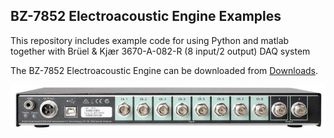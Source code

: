 ## BZ-7852 Electroacoustic Engine Examples 

This repository includes example code for using Python and matlab together with Brüel & Kjær 3670-A-082-R  (8 input/2 output) DAQ system

The BZ-7852 Electroacoustic Engine can be downloaded from [Downloads](https://www.bksv.com/en/services/downloads/3670-usb-audio-demo-tool/bz-7852-electro-acoustic-engine).

![3670](pictures/3670.jpg)